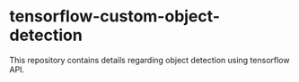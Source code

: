# tensorflow-custom-object-detection
This repository contains details regarding object detection using tensorflow API.
